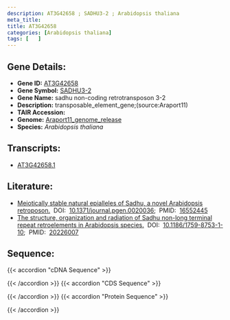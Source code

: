 ```yaml
---
description: AT3G42658 ; SADHU3-2 ; Arabidopsis thaliana
meta_title:
title: AT3G42658
categories: [Arabidopsis thaliana]
tags: [   ]
---
```


## Gene Details:
- **Gene ID:** [AT3G42658](https://www.arabidopsis.org/locus?name=AT3G42658)
- **Gene Symbol:** <u>SADHU3-2</u>
- **Gene Name:** sadhu non-coding retrotransposon 3-2
- **Description:**   transposable_element_gene;(source:Araport11)
- **TAIR Accession:** 
- **Genome:** [Araport11_genome_release](https://www.arabidopsis.org/download/list?dir=Genes%2FAraport11_genome_release)
- **Species:** *Arabidopsis thaliana*

## Transcripts:
   -  [AT3G42658.1](https://www.arabidopsis.org/gene?name=AT3G42658.1)
## Literature:
   - [Meiotically stable natural epialleles of Sadhu, a novel Arabidopsis retroposon.](https://www.doi.org/10.1371/journal.pgen.0020036)&nbsp;&nbsp;DOI:&nbsp;&nbsp;[10.1371/journal.pgen.0020036](https://www.doi.org/10.1371/journal.pgen.0020036);&nbsp;&nbsp;PMID:&nbsp;&nbsp;[16552445](https://pubmed.ncbi.nlm.nih.gov/16552445/)
   - [The structure, organization and radiation of Sadhu non-long terminal repeat  retroelements in Arabidopsis species.](https://www.doi.org/10.1186/1759-8753-1-10)&nbsp;&nbsp;DOI:&nbsp;&nbsp;[10.1186/1759-8753-1-10](https://www.doi.org/10.1186/1759-8753-1-10);&nbsp;&nbsp;PMID:&nbsp;&nbsp;[20226007](https://pubmed.ncbi.nlm.nih.gov/20226007/)
## Sequence:
{{< accordion "cDNA Sequence" >}}

{{< /accordion >}}
{{< accordion "CDS Sequence" >}}

{{< /accordion >}}
{{< accordion "Protein Sequence" >}}

{{< /accordion >}}
